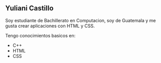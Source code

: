 ## Yuliani Castillo

Soy estudiante de Bachillerato en Computacion, soy de Guatemala y me gusta crear aplicaciones con HTML y CSS.

Tengo conocimientos basicos en:

- C++
- HTML
- CSS

